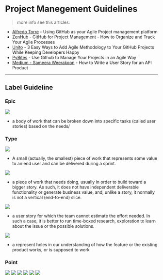 # Project Manegement Guidelines
> more info see this articles:
* [Alfredo Torre](https://torre.me.uk/2019/03/28/using-github-as-project-management-platform/) - Using GitHub as your Agile Project management platform
* [ZenHub](https://blog.zenhub.com/how-to-use-github-agile-project-management/) - GitHub for Project Management - How to Organize and Track Your Agile Processes
* [Unito](https://unito.io/blog/github-projects-agile/) - 3 Easy Ways to Add Agile Methodology to Your GitHub Projects While Keeping Developers Happy
* [PyBites](https://pybit.es/github-projects.html) - Use Github to Manage Your Projects in an Agile Way
* [Medium - Sameera Weerakoon](https://sameera17w.medium.com/how-to-write-a-user-story-for-an-api-product-7af6abd4ad2e) - How to Write a User Story for an API Product
---


## Label Guideline

### Epic

![](https://img.shields.io/badge/Epic:%20Business%20Flow-a44fd6)
* a body of work that can be broken down into specific tasks (called user stories) based on the needs/
### Type

![](https://img.shields.io/badge/Type:%20User%20Story-5eb836)
* A small (actually, the smallest) piece of work that represents some value to an end user and can be delivered during a sprint.

![](https://img.shields.io/badge/Type:%20Task-0c78b8)
*  a piece of work that needs doing, usually in order to build toward a bigger story. As such, it does not have independent deliverable functionality or generate business value, and, unlike a story, it normally is not a vertical (end-to-end) slice.

![](https://img.shields.io/badge/Type:%20Spike-fb8a00)
* a user story for which the team cannot estimate the effort needed. In such a case, it is better to run time-boxed research, exploration to learn about the issue or the possible solutions. 

![](https://img.shields.io/badge/Type:%20Bug-e5493a)
* a represent holes in our understanding of how the feature or the existing product works, or is supposed to work

### Point
![](https://img.shields.io/badge/Point:%201-5a5a5a)
![](https://img.shields.io/badge/Point:%202-5a5a5a)
![](https://img.shields.io/badge/Point:%203-5a5a5a)
![](https://img.shields.io/badge/Point:%205-5a5a5a)
![](https://img.shields.io/badge/Point:%208-5a5a5a)
![](https://img.shields.io/badge/Point:%2013-5a5a5a)